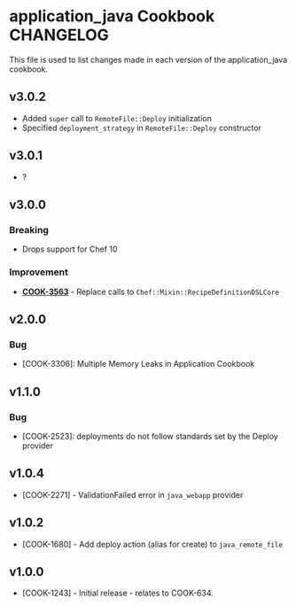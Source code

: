 application_java Cookbook CHANGELOG
===================================
This file is used to list changes made in each version of the application_java cookbook.

v3.0.2
------
* Added `super` call to `RemoteFile::Deploy` initialization
* Specified `deployment_strategy` in `RemoteFile::Deploy` constructor

v3.0.1
------
* ?


v3.0.0
------
### Breaking
- Drops support for Chef 10

### Improvement
- **[COOK-3563](https://tickets.opscode.com/browse/COOK-3563)** - Replace calls to `Chef::Mixin::RecipeDefinitionDSLCore`

v2.0.0
------
### Bug
- [COOK-3306]: Multiple Memory Leaks in Application Cookbook

v1.1.0
------
### Bug
- [COOK-2523]: deployments do not follow standards set by the Deploy provider

v1.0.4
------
- [COOK-2271] - ValidationFailed error in `java_webapp` provider

v1.0.2
------
- [COOK-1680] - Add deploy action (alias for create) to `java_remote_file`

v1.0.0
------
- [COOK-1243] - Initial release - relates to COOK-634.
